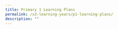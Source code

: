 ```yaml
---
title: Primary 1 Learning Plans
permalink: /x3-learning-years/p1-learning-plans/
description: ""
---
```

